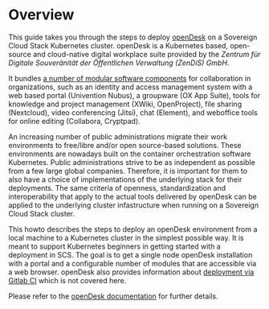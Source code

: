 # Overview
This guide takes you through the steps to deploy [openDesk](https://gitlab.opencode.de/bmi/opendesk) on a Sovereign Cloud Stack Kubernetes cluster.
openDesk is a Kubernetes based, open-source and cloud-native digital workplace suite provided by the *Zentrum für Digitale Souveränität der Öffentlichen Verwaltung (ZenDiS) GmbH*.

It bundles [a number of modular software components](https://gitlab.opencode.de/bmi/opendesk/deployment/opendesk/-/blob/main/docs/getting-started.md#apps) for collaboration in organizations, such as an identity and access management system with a web based portal (Univention Nubus), a groupware (OX App Suite), tools for knowledge and project management (XWiki, OpenProject), file sharing (Nextcloud), video conferencing (Jitsi), chat (Element), and weboffice tools for online editing (Collabora, Cryptpad).

An increasing number of public administrations migrate their work environments to free/libre and/or open source-based solutions. These environments are nowadays built on the container orchestration software Kubernetes. Public administrations strive to be as independent as possible from a few large global companies. Therefore, it is important for them to also have a choice of implementations of the underlying stack for their deployments. The same criteria of openness, standardization and interoperability that apply to the actual tools delivered by openDesk can be applied to the underlying cluster infastructure when running on a Sovereign Cloud Stack cluster.

This howto describes the steps to deploy an openDesk environment from a local machine to a Kubernetes cluster in the simplest possible way. It is meant to support Kubernetes beginners in getting started with a deployment in SCS. The goal is to get a single node openDesk installation with a portal and a configurable number of modules that are accessible via a web browser. openDesk also provides information about [deployment via Gitlab CI](https://gitlab.opencode.de/bmi/opendesk/deployment/opendesk/-/blob/main/docs/ci.md) which is not covered here. 

Please refer to the [openDesk documentation](https://gitlab.opencode.de/bmi/opendesk/documentation) for further details.